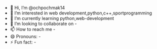 - 👋 Hi, I’m @ochpochmak14
- 👀 I’m interested in web development,python,c++,sportprogramming
- 🌱 I’m currently learning python,web-development
- 💞️ I’m looking to collaborate on - 
- 📫 How to reach me  -
- 😄 Pronouns: -
- ⚡ Fun fact: -

<!---
ochpochmak14/ochpochmak14 is a ✨ special ✨ repository because its `README.md` (this file) appears on your GitHub profile.
You can click the Preview link to take a look at your changes.
--->
